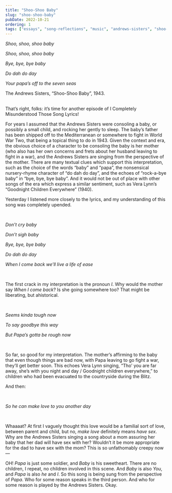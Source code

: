 ```yaml
---
title: "Shoo-Shoo Baby"
slug: "shoo-shoo-baby"
pubDate: 2022-10-21
ordering: 1
tags: ["essays", "song-reflections", "music", "andrews-sisters", "shoo-shoo baby", "song-lyrics"]
---
```


<i>

Shoo, shoo, shoo baby

Shoo, shoo, shoo baby

Bye, bye, bye baby

Do dah do day

Your papa’s off to the seven seas
    
</i>
<div class="quote-attribution">
The Andrews Sisters, “Shoo-Shoo Baby”, 1943.
</div>

<br />

<span class="small-caps">That’s right, folks</span>: it’s time for another episode of I Completely Misunderstood Those Song Lyrics!
	
For years I assumed that the Andrews Sisters were consoling a baby, or possibly a small child, and rocking her gently to sleep. The baby’s father has been shipped off to the Mediterranean or somewhere to fight in World War Two, that being a topical thing to do in 1943. Given the context and era, the obvious choice of a character to be consoling the baby is her mother (who also has her own concerns and frets about her husband leaving to fight in a war), and the Andrews Sisters are singing from the perspective of the mother. There are many textual clues which support this interpretation, such as the choice of the words “baby” and “papa”, the nonsensical nursery-rhyme character of “do dah do day”, and the echoes of “rock-a-bye baby” in “bye, bye, bye baby”. And it would not be out of place with other songs of the era which express a similar sentiment, such as Vera Lynn’s “Goodnight Children Everywhere” (1940).

Yesterday I listened more closely to the lyrics, and my understanding of this song was completely upended.

<br />

<i>

Don’t cry baby

Don’t sigh baby

Bye, bye, bye baby

Do dah do day

When I come back we’ll live a life of ease

</i>

<br />

The first crack in my interpretation is the pronoun _I_. Why would the mother say _When I come back_? Is she going somewhere too? That might be liberating, but ahistorical.

<br />

<i>

Seems kinda tough now

To say goodbye this way

But Papa’s gotta be rough now

</i>

<br />

So far, so good for my interpretation. The mother’s affirming to the baby that even though things are bad now, with Papa leaving to go fight a war, they’ll get better soon. This echoes Vera Lynn singing, “Tho’ you are far away, she’s with you night and day / Goodnight children everywhere,” to children who had been evacuated to the countryside during the Blitz.

And then:

<br />

<i>

So he can make love to you another day

</i>

<br />

Whaaaat? At first I vaguely thought this love would be a familial sort of love, between parent and child, but no, _make love_ definitely means _have sex_. Why are the Andrews Sisters singing a song about a mom assuring her baby that her dad will have sex with her? Wouldn’t it be more appropriate for the dad to have sex with the mom? This is so unfathomably creepy now—

OH! _Papa_ is just some soldier, and _Baby_ is his sweetheart. There are no children, I repeat, no children involved in this scene. And _Baby_ is also _You_, and _Papa_ is also _he_ and _I_. So this song is being sung from the perspective of _Papa_. Who for some reason speaks in the third person. And who for some reason is played by the Andrews Sisters. Okay.
